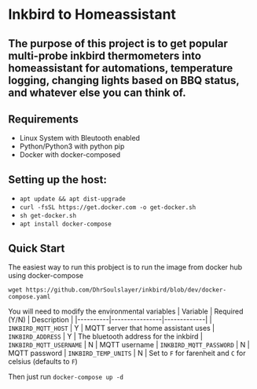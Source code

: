 # Inkbird to Homeassistant
## The purpose of this project is to get popular multi-probe inkbird thermometers into homeassistant for automations, temperature logging, changing lights based on BBQ status, and whatever else you can think of.

## Requirements

- Linux System with Bleutooth enabled
- Python/Python3 with python pip
- Docker with docker-composed

## Setting up the host:

- `apt update && apt dist-upgrade`
- `curl -fsSL https://get.docker.com -o get-docker.sh`
- `sh get-docker.sh`
- `apt install docker-compose`

## Quick Start
The easiest way to run this probject is to run the image from docker hub using docker-compose

`wget https://github.com/DhrSoulslayer/inkbird/blob/dev/docker-compose.yaml`

You will need to modify the environmental variables
| Variable | Required (Y/N) | Description |
|----------|----------------|-------------|
| `INKBIRD_MQTT_HOST` | Y | MQTT server that home assistant uses
| `INKBIRD_ADDRESS` | Y | The bluetooth address for the inkbird
| `INKBIRD_MQTT_USERNAME` | N | MQTT username
| `INKBIRD_MQTT_PASSWORD` | N | MQTT password
| `INKBIRD_TEMP_UNITS` | N | Set to `F` for farenheit and `C` for celsius (defaults to `F`)

Then just run `docker-compose up -d`
